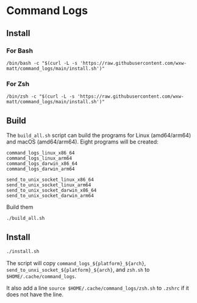# Command Logs

## Install

### For Bash
```
/bin/bash -c "$(curl -L -s 'https://raw.githubusercontent.com/wxw-matt/command_logs/main/install.sh')"
```

### For Zsh
```
/bin/zsh -c "$(curl -L -s 'https://raw.githubusercontent.com/wxw-matt/command_logs/main/install.sh')"
```

## Build

The `build_all.sh` script can build the programs for Linux (amd64/arm64) and macOS (amd64/arm64).
Eight programs will be created:
```
command_logs_linux_x86_64
command_logs_linux_arm64
command_logs_darwin_x86_64
command_logs_darwin_arm64

send_to_unix_socket_linux_x86_64
send_to_unix_socket_linux_arm64
send_to_unix_socket_darwin_x86_64
send_to_unix_socket_darwin_arm64
```
Build them

```bash
./build_all.sh
```

## Install

```bash
./install.sh
```
The script will copy `command_logs_${platform}_${arch}`, `send_to_unxi_socket_${platform}_${arch}`, and `zsh.sh` to `$HOME/.cache/command_logs`.

It also add a line `source $HOME/.cache/command_logs/zsh.sh` to `.zshrc` if it does not have the line.
